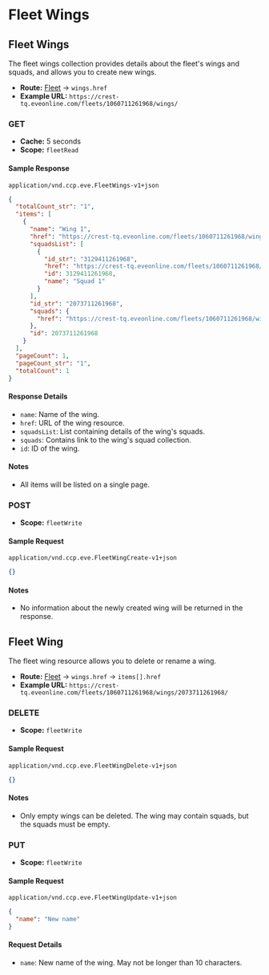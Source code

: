 # Fleet Wings

## Fleet Wings

The fleet wings collection provides details about the fleet's wings and squads, and allows you to create new wings.

- **Route:** [Fleet](fleet_fleet.md) → `wings.href`
- **Example URL:** `https://crest-tq.eveonline.com/fleets/1060711261968/wings/`

### GET

- **Cache:** 5 seconds
- **Scope:** `fleetRead`

#### Sample Response

`application/vnd.ccp.eve.FleetWings-v1+json`

```json
{
  "totalCount_str": "1",
  "items": [
    {
      "name": "Wing 1",
      "href": "https://crest-tq.eveonline.com/fleets/1060711261968/wings/2073711261968/",
      "squadsList": [
        {
          "id_str": "3129411261968",
          "href": "https://crest-tq.eveonline.com/fleets/1060711261968/wings/2073711261968/squads/3129411261968/",
          "id": 3129411261968,
          "name": "Squad 1"
        }
      ],
      "id_str": "2073711261968",
      "squads": {
        "href": "https://crest-tq.eveonline.com/fleets/1060711261968/wings/2073711261968/squads/"
      },
      "id": 2073711261968
    }
  ],
  "pageCount": 1,
  "pageCount_str": "1",
  "totalCount": 1
}
```

#### Response Details

- `name`: Name of the wing.
- `href`: URL of the wing resource.
- `squadsList`: List containing details of the wing's squads.
- `squads`: Contains link to the wing's squad collection.
- `id`: ID of the wing.

#### Notes

- All items will be listed on a single page.

### POST

- **Scope:** `fleetWrite`

#### Sample Request

`application/vnd.ccp.eve.FleetWingCreate-v1+json`

```json
{}
```

#### Notes

- No information about the newly created wing will be returned in the response.

## Fleet Wing

The fleet wing resource allows you to delete or rename a wing.

- **Route:** [Fleet](fleet_fleet.md) → `wings.href` → `items[].href`
- **Example URL:** `https://crest-tq.eveonline.com/fleets/1060711261968/wings/2073711261968/`

### DELETE

- **Scope:** `fleetWrite`

#### Sample Request

`application/vnd.ccp.eve.FleetWingDelete-v1+json`

```json
{}
```

#### Notes

- Only empty wings can be deleted. The wing may contain squads, but the squads must be empty.

### PUT

- **Scope:** `fleetWrite`

#### Sample Request

`application/vnd.ccp.eve.FleetWingUpdate-v1+json`

```json
{
  "name": "New name"
}
```

#### Request Details

- `name`: New name of the wing. May not be longer than 10 characters.
